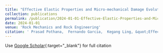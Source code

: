 ```yaml
---
title: "Effective Elastic Properties and Micro-mechanical Damage Evolution of Composite Granular Rocks: Insights from Particulate Discrete Element Modelling"
collection: publications
permalink: /publication/2024-01-01-Effective-Elastic-Properties-and-Micro-mechanical-Damage-Evolution-of-Composite-Granular-Rocks-Insights-from-Particulate-Discrete-Element-Modelling
date: 2024-01-01
venue: 'Rock Mechanics and Rock Engineering'
citation: ' Prasad Pothana,  Fernando Garcia,  Kegang Ling, &quot;Effective Elastic Properties and Micro-mechanical Damage Evolution of Composite Granular Rocks: Insights from Particulate Discrete Element Modelling.&quot; Rock Mechanics and Rock Engineering, 2024.'
---
```

Use [Google Scholar](https://scholar.google.com/scholar?q=Effective+Elastic+Properties+and+Micro+mechanical+Damage+Evolution+of+Composite+Granular+Rocks:+Insights+from+Particulate+Discrete+Element+Modelling){:target="_blank"} for full citation